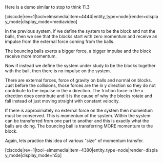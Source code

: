Here is a demo similar to stop to think 11.3

[ciscode|rev=1|tool=elmsmedia|item=4444|entity_type=node|render=display_mode|display_mode=mediavideo]

In the previous system, if we define the system to be the block and not the balls, then we see that the blocks start with zero momentum and receive an impulse from the external force coming from the balls. 

The bouncing balls exerts a bigger force, a bigger impulse and the block receive more momentum. 

Now if instead we define the system under study to be the blocks together with the ball, then there is no impulse on the system. 

<lrndesign-sidenote label="Instructor Note" icon="bookmark" bg-color="#c2e5f2">
There are external forces, force of gravity on balls and normal on blocks. Just before the collisions, those forces are the in y direction so they do not contribute to the impulse in the x direction. The friction force in the x direction does contribute and it is the cause of why the blocks rotate and fall instead of just moving straight with constant velocity. 
</lrndesign-sidenote>

If there is approximately no external force on the system then momentum must be conserved. This is momentum of the system. Within the system can be transferred from one part to another and this is exactly what the balls are doing. The bouncing ball is transferring MORE momentum to the block. 

Again, lets practice this idea of various "size" of momentum transfer. 

[ciscode|rev=1|tool=elmsmedia|item=4380|entity_type=node|render=display_mode|display_mode=h5p]